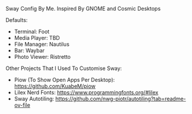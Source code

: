Sway Config By Me. Inspired By GNOME and Cosmic Desktops

Defaults:
- Terminal: Foot
- Media Player: TBD
- File Manager: Nautilus
- Bar: Waybar
- Photo Viewer: Ristretto

Other Projects That I Used To Customise Sway:
- Piow (To Show Open Apps Per Desktop): https://github.com/KuabeM/piow
- Lilex Nerd Fonts: https://www.programmingfonts.org/#lilex
- Sway Autotiling: https://github.com/nwg-piotr/autotiling?tab=readme-ov-file
